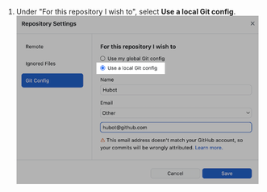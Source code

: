 1. Under "For this repository I wish to", select **Use a local Git config**. ![主要远程仓库字段](/assets/images/help/desktop/use-local-git-config.png)
